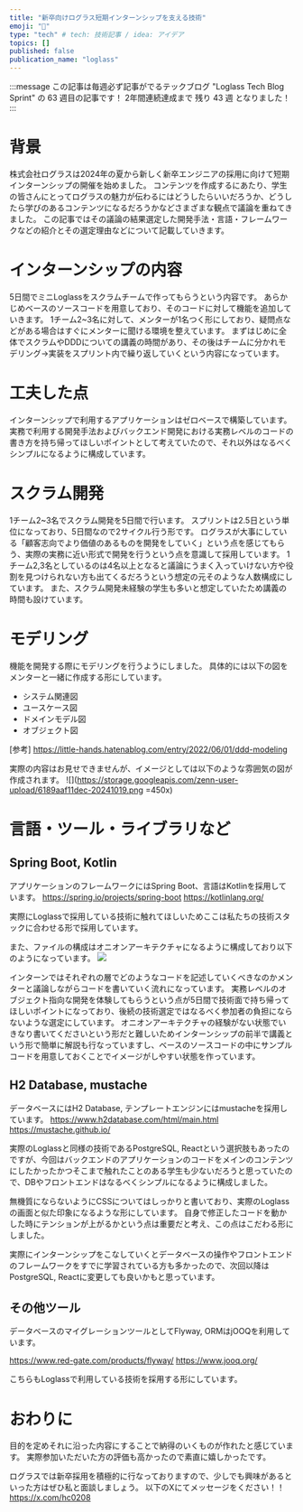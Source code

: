 ```yaml
---
title: "新卒向けログラス短期インターンシップを支える技術"
emoji: "🌟"
type: "tech" # tech: 技術記事 / idea: アイデア
topics: []
published: false
publication_name: "loglass"
---
```

:::message
この記事は毎週必ず記事がでるテックブログ "Loglass Tech Blog Sprint" の 63 週目の記事です！
2年間連続達成まで 残り 43 週 となりました！
:::

# 背景
株式会社ログラスは2024年の夏から新しく新卒エンジニアの採用に向けて短期インターンシップの開催を始めました。
コンテンツを作成するにあたり、学生の皆さんにとってログラスの魅力が伝わるにはどうしたらいいだろうか、どうしたら学びのあるコンテンツになるだろうかなどさまざまな観点で議論を重ねてきました。
この記事ではその議論の結果選定した開発手法・言語・フレームワークなどの紹介とその選定理由などについて記載していきます。

# インターンシップの内容
5日間でミニLoglassをスクラムチームで作ってもらうという内容です。
あらかじめベースのソースコードを用意しており、そのコードに対して機能を追加していきます。
1チーム2~3名に対して、メンターが1名つく形にしており、疑問点などがある場合はすぐにメンターに聞ける環境を整えています。
まずはじめに全体でスクラムやDDDについての講義の時間があり、その後はチームに分かれモデリング→実装をスプリント内で繰り返していくという内容になっています。

# 工夫した点
インターンシップで利用するアプリケーションはゼロベースで構築しています。
実務で利用する開発手法およびバックエンド開発における実務レベルのコードの書き方を持ち帰ってほしいポイントとして考えていたので、それ以外はなるべくシンプルになるように構成しています。

# スクラム開発
1チーム2~3名でスクラム開発を5日間で行います。
スプリントは2.5日という単位になっており、5日間なので2サイクル行う形です。
ログラスが大事にしている「顧客志向でより価値のあるものを開発をしていく」という点を感じてもらう、実際の実務に近い形式で開発を行うという点を意識して採用しています。
1チーム2,3名としているのは4名以上となると議論にうまく入っていけない方や役割を見つけられない方も出てくるだろうという想定の元そのような人数構成にしています。
また、スクラム開発未経験の学生も多いと想定していたため講義の時間も設けています。

# モデリング
機能を開発する際にモデリングを行うようにしました。
具体的には以下の図をメンターと一緒に作成する形にしています。
- システム関連図 
- ユースケース図
- ドメインモデル図
- オブジェクト図

[参考]
https://little-hands.hatenablog.com/entry/2022/06/01/ddd-modeling

実際の内容はお見せできませんが、イメージとしては以下のような雰囲気の図が作成されます。
![](https://storage.googleapis.com/zenn-user-upload/6189aaf11dec-20241019.png =450x)

# 言語・ツール・ライブラリなど

## Spring Boot, Kotlin
アプリケーションのフレームワークにはSpring Boot、言語はKotlinを採用しています。
https://spring.io/projects/spring-boot
https://kotlinlang.org/


実際にLoglassで採用している技術に触れてほしいためここは私たちの技術スタックに合わせる形で採用しています。

また、ファイルの構成はオニオンアーキテクチャになるように構成しており以下のようになっています。
![](https://storage.googleapis.com/zenn-user-upload/c6c76ca2f906-20241019.png)

インターンではそれぞれの層でどのようなコードを記述していくべきなのかメンターと議論しながらコードを書いていく流れになっています。
実務レベルのオブジェクト指向な開発を体験してもらうという点が5日間で技術面で持ち帰ってほしいポイントになっており、後続の技術選定ではなるべく参加者の負担にならないような選定にしています。
オニオンアーキテクチャの経験がない状態でいきなり書いてくださいという形だと難しいためインターンシップの前半で講義という形で簡単に解説も行なっていますし、ベースのソースコードの中にサンプルコードを用意しておくことでイメージがしやすい状態を作っています。

## H2 Database, mustache
データベースにはH2 Database, テンプレートエンジンにはmustacheを採用しています。
https://www.h2database.com/html/main.html
https://mustache.github.io/


実際のLoglassと同様の技術であるPostgreSQL, Reactという選択肢もあったのですが、今回はバックエンドのアプリケーションのコードをメインのコンテンツにしたかったかつそこまで触れたことのある学生も少ないだろうと思っていたので、DBやフロントエンドはなるべくシンプルになるように構成しました。

無機質にならないようにCSSについてはしっかりと書いており、実際のLoglassの画面と似た印象になるような形にしています。
自身で修正したコードを動かした時にテンションが上がるかという点は重要だと考え、この点はこだわる形にしました。

実際にインターンシップをこなしていくとデータベースの操作やフロントエンドのフレームワークをすでに学習されている方も多かったので、次回以降はPostgreSQL, Reactに変更しても良いかもと思っています。

## その他ツール
データベースのマイグレーションツールとしてFlyway, ORMはjOOQを利用しています。

https://www.red-gate.com/products/flyway/
https://www.jooq.org/

こちらもLoglassで利用している技術を採用する形にしています。


# おわりに
目的を定めそれに沿った内容にすることで納得のいくものが作れたと感じています。
実際参加いただいた方の評価も高かったので素直に嬉しかったです。


ログラスでは新卒採用を積極的に行なっておりますので、少しでも興味があるといった方はぜひ私と面談しましょう。
以下のXにてメッセージをください！！
https://x.com/hc0208

